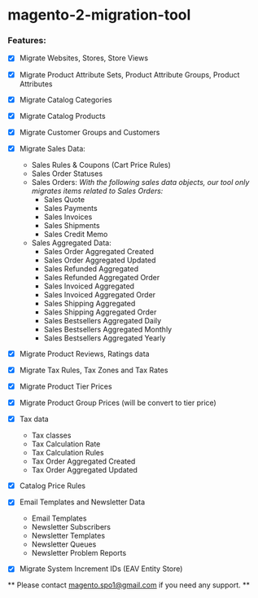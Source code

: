 # magento-2-migration-tool

### Features:
- [x] Migrate Websites, Stores, Store Views
- [x] Migrate Product Attribute Sets, Product Attribute Groups, Product Attributes
- [x] Migrate Catalog Categories
- [x] Migrate Catalog Products
- [x] Migrate Customer Groups and Customers
- [x] Migrate Sales Data:
    + Sales Rules & Coupons (Cart Price Rules)
    + Sales Order Statuses
    + Sales Orders: _With the following sales data objects, our tool only migrates items related to Sales Orders:_
        + Sales Quote
        + Sales Payments
        + Sales Invoices
        + Sales Shipments 
        + Sales Credit Memo
    + Sales Aggregated Data:
        + Sales Order Aggregated Created
        + Sales Order Aggregated Updated
        + Sales Refunded Aggregated 
        + Sales Refunded Aggregated Order 
        + Sales Invoiced Aggregated
        + Sales Invoiced Aggregated Order
        + Sales Shipping Aggregated 
        + Sales Shipping Aggregated Order 
        + Sales Bestsellers Aggregated Daily 
        + Sales Bestsellers Aggregated Monthly 
        + Sales Bestsellers Aggregated Yearly 
- [x] Migrate Product Reviews, Ratings data
- [x] Migrate Tax Rules, Tax Zones and Tax Rates
- [x] Migrate Product Tier Prices
- [x] Migrate Product Group Prices (will be convert to tier price)
- [x] Tax data
    + Tax classes
    + Tax Calculation Rate
    + Tax Calculation Rules 
    + Tax Order Aggregated Created 
    + Tax Order Aggregated Updated
- [x] Catalog Price Rules
- [x] Email Templates and Newsletter Data
    + Email Templates
    + Newsletter Subscribers
    + Newsletter Templates
    + Newsletter Queues
    + Newsletter Problem Reports
- [x] Migrate System Increment IDs (EAV Entity Store)


** Please contact magento.spo1@gmail.com if you need any support. **